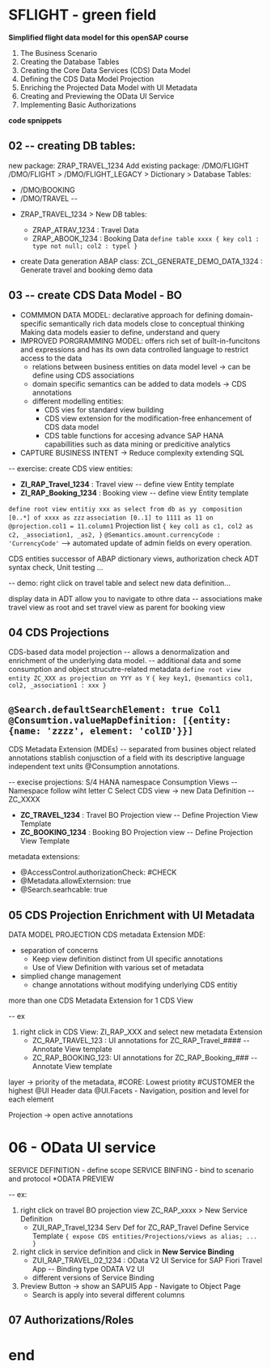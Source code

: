 # SFLIGHT - green field
**Simplified flight data model for this openSAP course**
    
01. The Business Scenario
02. Creating the Database Tables
03. Creating the Core Data Services (CDS) Data Model
04. Defining the CDS Data Model Projection 
05. Enriching the Projected Data Model with UI Metadata
06. Creating and Previewing the OData UI Service
07. Implementing Basic Authorizations

**code spnippets** 

## 02 -- creating DB tables: 
new package: ZRAP_TRAVEL_1234
Add existing package: /DMO/FLIGHT  
/DMO/FLIGHT > /DMO/FLIGHT_LEGACY > Dictionary > Database Tables: 
- /DMO/BOOKING
- /DMO/TRAVEL
-- 
* ZRAP_TRAVEL_1234 > New DB tables: 
    - ZRAP_ATRAV_1234 : Travel Data
    - ZRAP_ABOOK_1234 : Booking Data
``` define table xxxx { key col1 : type not null; col2 : typel }   ``` 

* create Data generation ABAP class: ZCL_GENERATE_DEMO_DATA_1324 : Generate travel and booking demo data 

## 03 -- create CDS Data Model - BO 

- COMMMON DATA MODEL:   declarative approach for defining domain-specific semantically rich data models close to conceptual thinking 
                        Making data models easier to define, understand and query 
- IMPROVED PORGRAMMING MODEL: offers rich set of built-in-funcitons and expressions and has its own data controlled language to restrict access to the data 
    * relations between business entities on data model level -> can be define using CDS associations
    * domain specific semantics can be added to data models -> CDS annotations
    * different modelling entities: 
        * CDS vies for standard view building 
        * CDS view extension for the modification-free enhancement of CDS data model 
        * CDS table functions for accesing advance SAP HANA capabillities such as data mining or predicitive analytics 
- CAPTURE BUSINESS INTENT -> Reduce complexity extending SQL 

-- exercise: create CDS view entities: 
- **ZI_RAP_Travel_1234**    : Travel view  -- define view Entity template 
- **ZI_RAP_Booking_1234**   : Booking view -- define view Entity template


``` define root view entitiy xxx as select from db as yy  ```
``` composition [0..*] of xxxx as zzz ```
``` association [0..1] to 1111 as 11 on @projection.col1 = 11.column1 ``` Projection list 
``` { key col1 as c1, col2 as c2, _association1, _as2, } ```
``` @Semantics.amount.currencyCode : 'CurrencyCode' ``` --> automated update of admin fields on every operation. 

CDS entities successor of ABAP dictionary views, authorization check 
ADT syntax check, Unit testing ... 

-- demo: 
right click on travel table and select new data definition... 

display data in ADT allow you to navigate to othre data -- associations
make travel view as root and set travel view as parent for booking view

## 04 CDS Projections
CDS-based data model projection -- allows a denormalization and enrichment of the underlying data model. -- additional data and some consumption and object strucutre-related metadata
``` define root view entity ZC_XXX as projection on YYY as Y ```
``` { key key1, @semantics col1, col2, _association1 : xxx } ```

``` @Search.defaultSearchElement: true Col1 ``` 
``` @Consumtion.valueMapDefinition: [{entity:{name: 'zzzz', element: 'colID'}}] ```
-- 
CDS Metadata Extension (MDEs) -- separated from busines object related annotations 
stablish conjusction of a field with its descriptive language independent text units @Consumption annotations. 

-- execise projections: S/4 HANA namespace 
Consumption Views -- Namespace follow wiht letter C
Select CDS view -> new Data Definition -- ZC_XXXX 
- **ZC_TRAVEL_1234**  : Travel BO Projection  view -- Define Projection View Template
- **ZC_BOOKING_1234** : Booking BO Projection view -- Define Projection View Template

metadata extensions: 
- @AccessControl.authorizationCheck: #CHECK
- @Metadata.allowExternsion: true
- @Search.searhcable: true


## 05 CDS Projection Enrichment with UI Metadata 
DATA MODEL PROJECTION 
CDS metadata Extension MDE: 
* separation of concerns 
    - Keep view definition distinct from UI specific annotations 
    - Use of View Definition with various set of metadata
* simplied change management 
    - change annotations without modifying underlying CDS entitiy 

more than one CDS Metadata Extension for 1 CDS View 

-- ex
1. right click in CDS View: ZI_RAP_XXX and select new metadata Extension
    - ZC_RAP_TRAVEL_123 : UI annotations for ZC_RAP_Travel_#### -- Annotate View template
    - ZC_RAP_BOOKING_123: UI annotations for ZC_RAP_Booking_### -- Annotate View template

layer -> priority of the metadata, #CORE: Lowest priotity #CUSTOMER the highest
@UI Header data 
@UI.Facets - Navigation, position and level for each element 

Projection -> open active annotations


# 06 - OData UI service 
SERVICE DEFINITION - define scope 
SERVICE BINFING - bind to scenario and protocol *ODATA
PREVIEW 

-- ex: 
1. right click on travel BO projection view ZC_RAP_xxxx > New Service Definition 
    - ZUI_RAP_Travel_1234  Serv Def for ZC_RAP_Travel  Define Service Template
    ``` { expose CDS entities/Projections/views as alias; ... } ``` 
2. right click in service definition and click in **New Service Binding** 
    - ZUI_RAP_TRAVEL_02_1234 : OData V2 UI Service for SAP Fiori Travel App -- Binding type ODATA V2 UI
    - different versions of Service Binding
3. Preview Button -> show an SAPUI5 App - Navigate to Object Page 
    - Search is apply into several different columns 

## 07 Authorizations/Roles




# end 